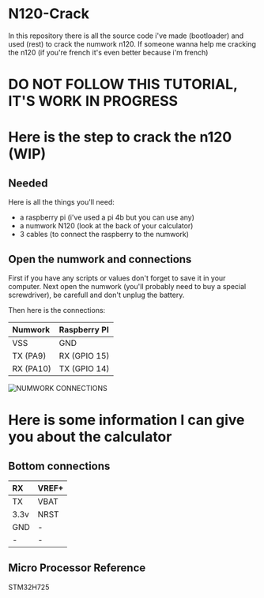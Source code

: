 # N120-Crack
In this repository there is all the source code i've made (bootloader) and used (rest) to crack the numwork n120.
If someone wanna help me cracking the n120 (if you're french it's even better because i'm french)

# DO NOT FOLLOW THIS TUTORIAL, IT'S WORK IN PROGRESS

# Here is the step to crack the n120 (WIP)

## Needed

Here is all the things you'll need:
- a raspberry pi (i've used a pi 4b but you can use any)
- a numwork N120 (look at the back of your calculator)
- 3 cables (to connect the raspberry to the numwork)

## Open the numwork and connections

First if you have any scripts or values don't forget to save it in your computer.
Next open the numwork (you'll probably need to buy a special screwdriver), be carefull and don't unplug the battery.

Then here is the connections:

|Numwork|Raspberry PI|
|:--|:--|
|VSS|GND|
|TX (PA9)|RX (GPIO 15)|
|RX (PA10)|TX (GPIO 14)|

![NUMWORK CONNECTIONS](https://github.com/user-attachments/assets/81d5159b-617a-40ef-8e0f-32e959350a6f)

# Here is some information I can give you about the calculator

## Bottom connections
|RX  |VREF+|
|:--|:--|
|TX  |VBAT |
|3.3v|NRST |
|GND |-|
|-|-|

## Micro Processor Reference
STM32H725
